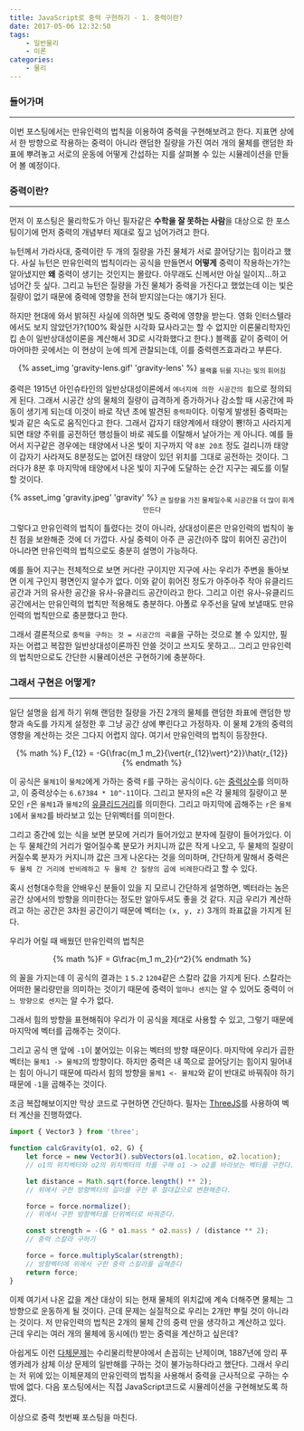 ```yaml
---
title: JavaScript로 중력 구현하기 - 1. 중력이란?
date: 2017-05-06 12:32:50
tags:
    - 일반물리
    - 이론
categories:
    - 물리
---
```


### 들어가며
***
이번 포스팅에서는 만유인력의 법칙을 이용하여 중력을 구현해보려고 한다.
지표면 상에서 한 방향으로 작용하는 중력이 아니라 랜덤한 질량을 가진 여러 개의 물체를 랜덤한 좌표에 뿌려놓고 서로의 운동에 어떻게 간섭하는 지를 살펴볼 수 있는 시뮬레이션을 만들어 볼 예정이다.

### 중력이란?
***
먼저 이 포스팅은 물리학도가 아닌 필자같은 **수학을 잘 못하는 사람**을 대상으로 한 포스팅이기에 먼저 중력의 개념부터 제대로 짚고 넘어가려고 한다.

뉴턴께서 가라사대, 중력이란 두 개의 질량을 가진 물체가 서로 끌어당기는 힘이라고 했다.
사실 뉴턴은 만유인력의 법칙이라는 공식을 만들면서 **어떻게** 중력이 작용하는가?는 알아냈지만 **왜** 중력이 생기는 것인지는 몰랐다. 아무래도 신께서만 아실 일이지...하고 넘어간 듯 싶다.
그리고 뉴턴은 질량을 가진 물체가 중력을 가진다고 했었는데 이는 빛은 질량이 없기 때문에 중력에 영향을 전혀 받지않는다는 얘기가 된다.

하지만 현대에 와서 밝혀진 사실에 의하면 빛도 중력에 영향을 받는다.
영화 인터스텔라에서도 보지 않았던가?(100% 확실한 시각화 묘사라고는 할 수 없지만 이론물리학자인 킵 손이 일반상대성이론을 계산해서 3D로 시각화했다고 한다.)
블랙홀 같이 중력이 어마어마한 곳에서는 이 현상이 눈에 띄게 관찰되는데, 이를 중력렌즈효과라고 부른다.

<center>
    {% asset_img 'gravity-lens.gif' 'gravity-lens' %}
    <sub>블랙홀 뒤를 지나는 빛의 휘어짐</sub>
</center>

중력은 1915년 아인슈타인의 일반상대성이론에서 `에너지에 의한 시공간의 휨`으로 정의되게 된다.
그래서 시공간 상의 물체의 질량이 급격하게 증가하거나 감소할 때 시공간에 파동이 생기게 되는데 이것이 바로 작년 초에 발견된 `중력파`이다.
이렇게 발생된 중력파는 빛과 같은 속도로 움직인다고 한다. 그래서 갑자기 태양계에서 태양이 뿅!하고 사라지게 되면 태양 주위를 공전하던 행성들이 바로 궤도를 이탈해서 날아가는 게 아니다.
예를 들어서 지구같은 경우에는 태양에서 나온 빛이 지구까지 약 `8분 20초` 정도 걸리니까 태양이 갑자기 사라져도 8분정도는 없어진 태양이 있던 위치를 그대로 공전하는 것이다.
그러다가 8분 후 마지막에 태양에서 나온 빛이 지구에 도달하는 순간 지구는 궤도를 이탈할 것이다.

<center>
    {% asset_img 'gravity.jpeg' 'gravity' %}
    <sub>큰 질량을 가진 물체일수록 시공간을 더 많이 휘게 만든다</sub>
</center>

그렇다고 만유인력의 법칙이 틀렸다는 것이 아니라, 상대성이론은 만유인력의 법칙이 놓친 점을 보완해준 것에 더 가깝다.
사실 중력이 아주 큰 공간(아주 많이 휘어진 공간)이 아니라면 만유인력의 법칙으로도 충분히 설명이 가능하다.

예를 들어 지구는 전체적으로 보면 커다란 구이지만 지구에 사는 우리가 주변을 돌아보면 이게 구인지 평면인지 알수가 없다.
이와 같이 휘어진 정도가 아주아주 작아 유클리드 공간과 거의 유사한 공간을 유사-유클리드 공간이라고 한다.
그리고 이런 유사-유클리드 공간에서는 만유인력의 법칙만 적용해도 충분하다. 아폴로 우주선을 달에 보낼때도 만유인력의 법칙만으로 충분했다고 한다.

그래서 결론적으로 `중력을 구하는 것 = 시공간의 곡률`을 구하는 것으로 볼 수 있지만,
필자는 어렵고 복잡한 일반상대성이론까진 안쓸 것이고 쓰지도 못하고...
그리고 만유인력의 법칙만으로도 간단한 시뮬레이션은 구현하기에 충분하다.

### 그래서 구현은 어떻게?
***
일단 설명을 쉽게 하기 위해 랜덤한 질량을 가진 2개의 물체를 랜덤한 좌표에 랜덤한 방향과 속도를 가지게 설정한 후 그냥 공간 상에 뿌린다고 가정하자.
이 물체 2개의 중력의 영향을 계산하는 것은 그다지 어렵지 않다. 여기서 만유인력의 법칙이 등장한다.

<center>{% math %}
F_{12} = -G{\frac{m_1 m_2}{\vert{r_{12}\vert}^2}}\hat{r_{12}}
{% endmath %}</center>

이 공식은 `물체1`이 `물체2`에게 가하는 중력 `F`를 구하는 공식이다. `G`는 [중력상수](https://ko.wikipedia.org/wiki/%EC%A4%91%EB%A0%A5_%EC%83%81%EC%88%98)를 의미하고,
이 중력상수는 `6.67384 * 10^-11`이다. 그리고 분자의 `m`은 각 물체의 질량이고 분모인 `r`은 `물체1`과 `물체2`의 [유클리드거리](https://ko.wikipedia.org/wiki/%EC%9C%A0%ED%81%B4%EB%A6%AC%EB%93%9C_%EA%B1%B0%EB%A6%AC)를 의미한다.
그리고 마지막에 곱해주는 `r`은 `물체1`에서 `물체2`를 바라보고 있는 단위벡터를 의미한다.

그리고 중간에 있는 식을 보면 분모에 거리가 들어가있고 분자에 질량이 들어가있다.
이는 두 물체간의 거리가 멀어질수록 분모가 커지니까 값은 작게 나오고, 두 물체의 질량이 커질수록 분자가 커지니까 값은 크게 나온다는 것을 의미하며,
간단하게 말해서 중력은 `두 물체 간 거리에 반비례하고 두 물체 간 질량의 곱에 비례한다`라고 할 수 있다.

혹시 선형대수학을 안배우신 분들이 있을 지 모르니 간단하게 설명하면,
벡터라는 놈은 공간 상에서의 방향을 의미한다는 정도만 알아두셔도 좋을 것 같다.
지금 우리가 계산하려고 하는 공간은 3차원 공간이기 때문에 벡터는 `(x, y, z)` 3개의 좌표값을 가지게 된다.

우리가 어릴 때 배웠던 만유인력의 법칙은

<center>{% math %}F = G\frac{m_1 m_2}{r^2}{% endmath %}</center>

의 꼴을 가지는데 이 공식의 결과는 `1` `5.2` `1204`같은 스칼라 값을 가지게 된다. 스칼라는 어떠한 물리량만을 의미하는 것이기 때문에
중력이 `얼마나 센지`는 알 수 있어도 중력이 `어느 방향으로 센지`는 알 수가 없다.

그래서 힘의 방향을 표현해줘야 우리가 이 공식을 제대로 사용할 수 있고, 그렇기 때문에 마지막에 벡터를 곱해주는 것이다.

그리고 공식 맨 앞에 `-1`이 붙어있는 이유는 벡터의 방향 때문이다. 마지막에 우리가 곱한 벡터는 `물체1 -> 물체2`의 방향이다.
하지만 중력은 내 쪽으로 끌어당기는 힘이지 밀어내는 힘이 아니기 때문에 따라서 힘의 방향을 `물체1 <- 물체2`와 같이 반대로 바꿔줘야 하기 때문에 `-1`을 곱해주는 것이다.

조금 복잡해보이지만 막상 코드로 구현하면 간단하다. 필자는 [ThreeJS](https://threejs.org/)를 사용하여 벡터 계산을 진행하였다.

```js
import { Vector3 } from 'three';

function calcGravity(o1, o2, G) {
    let force = new Vector3().subVectors(o1.location, o2.location);
    // o1의 위치벡터와 o2의 위치벡터의 차를 구해 o1 -> o2를 바라보는 벡터를 구한다.

    let distance = Math.sqrt(force.length() ** 2);
    // 위에서 구한 방향벡터의 길이를 구한 후 절대값으로 변환해준다.

    force = force.normalize();
    // 위에서 구한 방향벡터를 단위벡터로 바꿔준다.

    const strength = -(G * o1.mass * o2.mass) / (distance ** 2);
    // 중력 스칼라 구하기

    force = force.multiplyScalar(strength);
    // 방향벡터에 위에서 구한 중력 스칼라를 곱해준다
    return force;
}
```

이제 여기서 나온 값을 계산 대상이 되는 현재 물체의 위치값에 계속 더해주면 물체는 그 방향으로 운동하게 될 것이다.
근데 문제는 실질적으로 우리는 2개만 뿌릴 것이 아니라는 것이다.
저 만유인력의 법칙은 2개의 물체 간의 중력 만을 생각하고 계산하고 있다. 근데 우리는 여러 개의 물체에 동시에(!) 받는 중력을 계산하고 싶은데?

아쉽게도 이런 [다체문제](https://ko.wikipedia.org/wiki/%EB%8B%A4%EC%B2%B4_%EB%AC%B8%EC%A0%9C)는 수리물리학분야에서 손꼽히는 난제이며,
1887년에 앙리 푸엥카레가 삼체 이상 문제의 일반해를 구하는 것이 불가능하다라고 했단다.
그래서 우리는 저 위에 있는 이체문제의 만유인력의 법칙을 사용해서 중력을 근사적으로 구하는 수 밖에 없다.
다음 포스팅에서는 직접 JavaScript코드로 시뮬레이션을 구현해보도록 하겠다.

이상으로 중력 첫번째 포스팅을 마친다.
